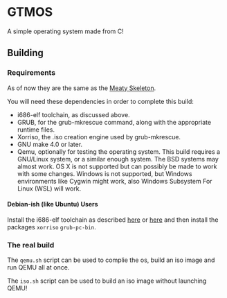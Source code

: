 # GTMOS

A simple operating system made from C!

## Building

### Requirements
As of now they are the same as the [Meaty Skeleton](https://wiki.osdev.org/Meaty_Skeleton#Cross-Compiling_the_Operating_System).

You will need these dependencies in order to complete this build:

* i686-elf toolchain, as discussed above.
* GRUB, for the grub-mkrescue command, along with the appropriate runtime files.
* Xorriso, the .iso creation engine used by grub-mkrescue.
* GNU make 4.0 or later.
* Qemu, optionally for testing the operating system.
This build requires a GNU/Linux system, or a similar enough system. The BSD systems may almost work. OS X is not supported but can possibly be made to work with some changes. Windows is not supported, but Windows environments like Cygwin might work, also Windows Subsystem For Linux (WSL) will work.

#### Debian-ish (like Ubuntu) Users
Install the i686-elf toolchain as described [here](https://github.com/lordmilko/i686-elf-tools) or [here](https://wiki.osdev.org/Meaty_Skeleton#Building_a_Cross-Compiler) and then install the packages `xorriso` `grub-pc-bin`.

### The real build
The `qemu.sh` script can be used to complie the os, build an iso image and run QEMU all at once.

The `iso.sh` script can be used to build an iso image without launching QEMU!